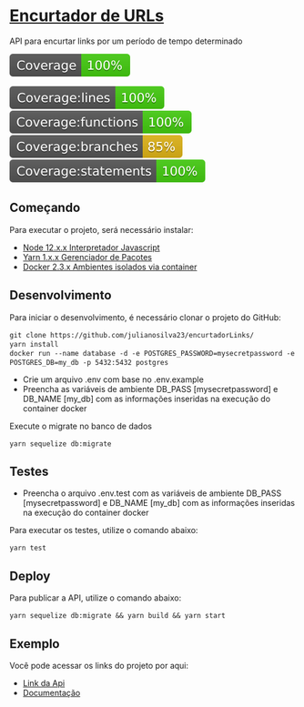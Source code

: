 # [Encurtador de URLs](https://encurtador-urls-teste.herokuapp.com) 

API para encurtar links por um período de tempo determinado

![Coverage](https://github.com/julianosilva23/encurtadorLinks/blob/master/__tests__/badges/badget.svg)

![Coverage lines](https://github.com/julianosilva23/encurtadorLinks/blob/master/__tests__/badges/badge-lines.svg)
![Coverage functions](https://github.com/julianosilva23/encurtadorLinks/blob/master/__tests__/badges/badge-functions.svg)
![Coverage branches](https://github.com/julianosilva23/encurtadorLinks/blob/master/__tests__/badges/badge-branches.svg)
![Coverage statements](https://github.com/julianosilva23/encurtadorLinks/blob/master/__tests__/badges/badge-statements.svg)

## Começando

Para executar o projeto, será necessário instalar:
- [Node 12.x.x Interpretador Javascript](https://nodejs.org/en/download/)
- [Yarn 1.x.x Gerenciador de Pacotes](https://classic.yarnpkg.com/pt-BR/docs/install/)
- [Docker 2.3.x Ambientes isolados via container](https://www.docker.com/get-started)


## Desenvolvimento

Para iniciar o desenvolvimento, é necessário clonar o projeto do GitHub:

```shell
git clone https://github.com/julianosilva23/encurtadorLinks/
yarn install
docker run --name database -d -e POSTGRES_PASSWORD=mysecretpassword -e POSTGRES_DB=my_db -p 5432:5432 postgres
```

- Crie um arquivo .env com base no .env.example
- Preencha as variáveis de ambiente DB_PASS [mysecretpassword] e DB_NAME [my_db] com as informações inseridas na execução do container docker

Execute o migrate no banco de dados
```shell
yarn sequelize db:migrate
```

## Testes

- Preencha o arquivo .env.test com as variáveis de ambiente DB_PASS [mysecretpassword] e DB_NAME [my_db] com as informações inseridas na execução do container docker

Para executar os testes, utilize o comando abaixo:

```
yarn test
```

## Deploy
Para publicar a API, utilize o comando abaixo:

```
yarn sequelize db:migrate && yarn build && yarn start
```

## Exemplo

Você pode acessar os links do projeto por aqui: 
- [Link da Api](https://encurtador-urls-teste.herokuapp.com)
- [Documentação](https://encurtador-urls-teste.herokuapp.com/api-docs/)
